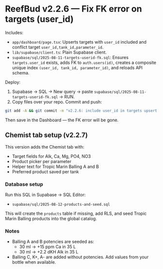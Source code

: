 # ReefBud v2.2.6 — Fix FK error on targets (user_id)

Includes:
- `app/dashboard/page.tsx`: Upserts targets with `user_id` included and conflict target `user_id,tank_id,parameter_id`.
- `lib/supabase/client.ts`: Plain Supabase client.
- `supabase/sql/2025-08-11-targets-userid-fk.sql`: Ensures `targets.user_id` exists, adds FK to `auth.users(id)`, creates a composite unique index `(user_id, tank_id, parameter_id)`, and reloads API schema.

Deploy:
1) Supabase → SQL → New query → paste `supabase/sql/2025-08-11-targets-userid-fk.sql` → RUN.
2) Copy files over your repo. Commit and push:

```bash
git add -A && git commit -m "v2.2.6: include user_id in targets upsert; add FK + unique index" && git push
```

Then save in the Dashboard — the FK error will be gone.


## Chemist tab setup (v2.2.7)

This version adds the Chemist tab with:
- Target fields for Alk, Ca, Mg, PO4, NO3
- Product picker per parameter
- Helper text for Tropic Marin Balling A and B
- Preferred product saved per tank

### Database setup

Run this SQL in Supabase → SQL Editor:

- `supabase/sql/2025-08-12-products-and-seed.sql`

This will create the `products` table if missing, add RLS, and seed Tropic Marin Balling products into the global catalog.

### Notes

- Balling A and B potencies are seeded as:
  - 30 ml → +15 ppm Ca in 35 L
  - 30 ml → +2.2 dKH Alk in 35 L
- Balling C, K+, A- are added without potencies. Add values from your bottle when available.


